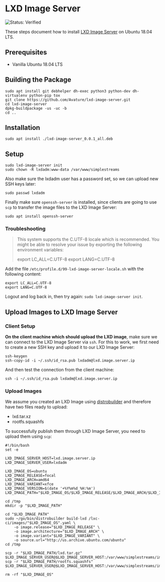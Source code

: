 # LXD Image Server

![Status: Verified](https://img.shields.io/badge/status-verified-58c633)

These steps document how to install [LXD Image Server](https://github.com/Avature/lxd-image-server) on Ubuntu 18.04 LTS.

## Prerequisites

- Vanilla Ubuntu 18.04 LTS

## Building the Package

```
sudo apt install git debhelper dh-exec python3 python-dev dh-virtualenv python-pip tox
git clone https://github.com/Avature/lxd-image-server.git
cd lxd-image-server
dpkg-buildpackage -us -uc -b
cd ..
```

## Installation

```
sudo apt install ./lxd-image-server_0.0.1_all.deb
```

## Setup

```
sudo lxd-image-server init
sudo chown -R lxdadm:www-data /var/www/simplestreams
```

Also make sure the lxdadm user has a password set, so we can upload new SSH keys later:

```
sudo passwd lxdadm
```

Finally make sure `openssh-server` is installed, since clients are going to use `scp` to transfer the image files to the LXD Image Server:

```
sudo apt install openssh-server
```

### Troubleshooting

> This system supports the C.UTF-8 locale which is recommended. You might be able to resolve your issue by exporting the following environment variables:
>
>    export LC_ALL=C.UTF-8
>    export LANG=C.UTF-8

Add the file `/etc/profile.d/99-lxd-image-server-locale.sh` with the following content:

```
export LC_ALL=C.UTF-8
export LANG=C.UTF-8
```

Logout and log back in, then try again: `sudo lxd-image-server init`.

## Upload Images to LXD Image Server

### Client Setup

**On the client machine which should upload the LXD image**, make sure we can connect to the LXD Image Server via `ssh`.
For this to work, we first need to create a new SSH key and upload it to our LXD Image Server:

```
ssh-keygen
ssh-copy-id -i ~/.ssh/id_rsa.pub lxdadm@lxd.image.server.ip
```

And then test the connection from the client machine:

```
ssh -i ~/.ssh/id_rsa.pub lxdadm@lxd.image.server.ip
```

### Upload Images

We assume you created an LXD Image using [distrobuilder](https://github.com/lxc/distrobuilder) and therefore have two files ready to upload:

- lxd.tar.xz
- rootfs.squashfs

To successfully publish them through LXD Image Server, you need to upload them using `scp`:

```
#!/bin/bash
set -e

LXD_IMAGE_SERVER_HOST=lxd.image.server.ip
LXD_IMAGE_SERVER_USER=lxdadm

LXD_IMAGE_OS=ubuntu
LXD_IMAGE_RELEASE=focal
LXD_IMAGE_ARCH=amd64
LXD_IMAGE_VARIANT=xfce
LXD_IMAGE_VERSION=$(date '+%Y%m%d_%H:%m')
LXD_IMAGE_PATH="$LXD_IMAGE_OS/$LXD_IMAGE_RELEASE/$LXD_IMAGE_ARCH/$LXD_IMAGE_VARIANT/$LXD_IMAGE_VERSION"

cd /tmp
mkdir -p "$LXD_IMAGE_PATH"

cd "$LXD_IMAGE_PATH"
sudo ~/go/bin/distrobuilder build-lxd /lxc-ci/images/"$LXD_IMAGE_OS".yaml \
    -o image.release="$LXD_IMAGE_RELEASE" \
    -o image.architecture="$LXD_IMAGE_ARCH" \
    -o image.variant="$LXD_IMAGE_VARIANT" \
    -o source.url="http://us.archive.ubuntu.com/ubuntu"
cd /tmp

scp -r "$LXD_IMAGE_PATH/lxd.tar.gz" $LXD_IMAGE_SERVER_USER@$LXD_IMAGE_SERVER_HOST:/var/www/simplestreams/images/
scp -r "$LXD_IMAGE_PATH/rootfs.squashfs" $LXD_IMAGE_SERVER_USER@$LXD_IMAGE_SERVER_HOST:/var/www/simplestreams/images/

rm -rf "$LXD_IMAGE_OS"
```